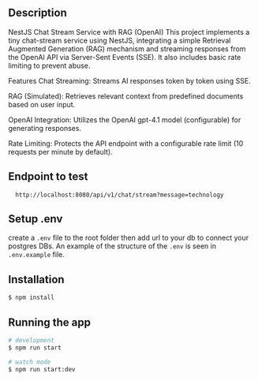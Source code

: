 ## Description

NestJS Chat Stream Service with RAG (OpenAI)
This project implements a tiny chat-stream service using NestJS, integrating a simple Retrieval Augmented Generation (RAG) mechanism and streaming responses from the OpenAI API via Server-Sent Events (SSE). It also includes basic rate limiting to prevent abuse.

Features
Chat Streaming: Streams AI responses token by token using SSE.

RAG (Simulated): Retrieves relevant context from predefined documents based on user input.

OpenAI Integration: Utilizes the OpenAI gpt-4.1 model (configurable) for generating responses.

Rate Limiting: Protects the API endpoint with a configurable rate limit (10 requests per minute by default).

## Endpoint to test
```
  http://localhost:8080/api/v1/chat/stream?message=technology
```

## Setup .env

create a  `.env` file to the root folder then add url to your db to connect your postgres DBs. 
An example of the structure of the `.env` is seen in `.env.example` file.

## Installation

```bash
$ npm install
```

## Running the app

```bash
# development
$ npm run start

# watch mode
$ npm run start:dev
```

